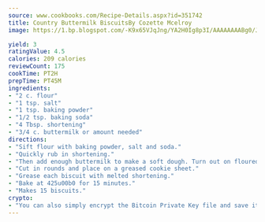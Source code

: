 ```yaml
---
source: www.cookbooks.com/Recipe-Details.aspx?id=351742
title: Country Buttermilk BiscuitsBy Cozette Mcelroy  
image: https://1.bp.blogspot.com/-K9x65VJqJng/YA2H0Ig8p3I/AAAAAAAABg0/JRKr7ZzesxofwlGw6YudXad_aQn9BD52QCLcBGAsYHQ/s299/2.png

yield: 3
ratingValue: 4.5
calories: 209 calories
reviewCount: 175
cookTime: PT2H
prepTime: PT45M
ingredients:
- "2 c. flour"
- "1 tsp. salt"
- "1 tsp. baking powder"
- "1/2 tsp. baking soda"
- "4 Tbsp. shortening"
- "3/4 c. buttermilk or amount needed"
directions:
- "Sift flour with baking powder, salt and soda."
- "Quickly rub in shortening."
- "Then add enough buttermilk to make a soft dough. Turn out on floured dough board and knead lightly a few strokes. Then gently roll out to about 3/4-inch thick."
- "Cut in rounds and place on a greased cookie sheet."
- "Grease each biscuit with melted shortening."
- "Bake at 425u00b0 for 15 minutes."
- "Makes 15 biscuits."
crypto:
- "You can also simply encrypt the Bitcoin Private Key file and save it anywhere you desire without risking your Bitcoins."
---
```

